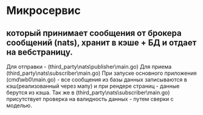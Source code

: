 # Микросервис
## который принимает сообщения от брокера сообщений (nats), хранит в кэше + БД и отдает на вебстраницу.
Для отправки -  (third_party\nats\publisher\main.go) 
Для приема (third_party\nats\subscriber\main.go) 
При запуске основного приложения (cmd\wb0\main.go) - все сообщения из базы данных записываются в кэш(реализованный через мапу) и при рендере страниц - данные берутся из кэша. 
Так же в (third_party\nats\subscriber\main.go) присутствует проверка на валидность данных - путем сверки с моделью.
